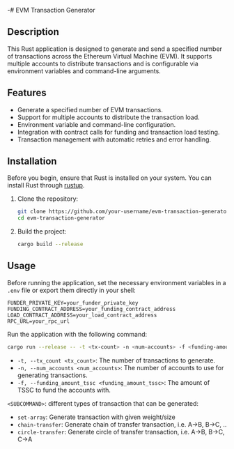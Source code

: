 -# EVM Transaction Generator

## Description

This Rust application is designed to generate and send a specified number of transactions across the Ethereum Virtual Machine (EVM). It supports multiple accounts to distribute transactions and is configurable via environment variables and command-line arguments.

## Features

- Generate a specified number of EVM transactions.
- Support for multiple accounts to distribute the transaction load.
- Environment variable and command-line configuration.
- Integration with contract calls for funding and transaction load testing.
- Transaction management with automatic retries and error handling.

## Installation

Before you begin, ensure that Rust is installed on your system. You can install Rust through [rustup](https://rustup.rs/).

1. Clone the repository:

   ```bash
   git clone https://github.com/your-username/evm-transaction-generator.git
   cd evm-transaction-generator
   ```

2. Build the project:

   ```bash
   cargo build --release
   ```

## Usage

Before running the application, set the necessary environment variables in a `.env` file or export them directly in your shell:

```env
FUNDER_PRIVATE_KEY=your_funder_private_key
FUNDING_CONTRACT_ADDRESS=your_funding_contract_address
LOAD_CONTRACT_ADDRESS=your_load_contract_address
RPC_URL=your_rpc_url
```

Run the application with the following command:

```bash
cargo run --release -- -t <tx-count> -n <num-accounts> -f <funding-amount-tssc> <SUBCOMMAND>
```

- `-t, --tx_count <tx_count>`: The number of transactions to generate.
- `-n, --num_accounts <num_accounts>`: The number of accounts to use for generating transactions.
- `-f, --funding_amount_tssc <funding_amount_tssc>`: The amount of TSSC to fund the accounts with.

`<SUBCOMMAND>`: different types of transaction that can be generated:
- `set-array`: Generate transaction with given weight/size
- `chain-transfer`: Generate chain of transfer transaction, i.e. A->B, B->C, ..
- `circle-transfer`: Generate circle of transfer transaction, i.e. A->B, B->C, C->A
